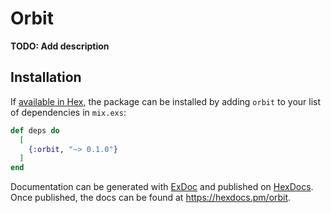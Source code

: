 # Orbit

**TODO: Add description**

## Installation

If [available in Hex](https://hex.pm/docs/publish), the package can be installed
by adding `orbit` to your list of dependencies in `mix.exs`:

```elixir
def deps do
  [
    {:orbit, "~> 0.1.0"}
  ]
end
```

Documentation can be generated with [ExDoc](https://github.com/elixir-lang/ex_doc)
and published on [HexDocs](https://hexdocs.pm). Once published, the docs can
be found at <https://hexdocs.pm/orbit>.

